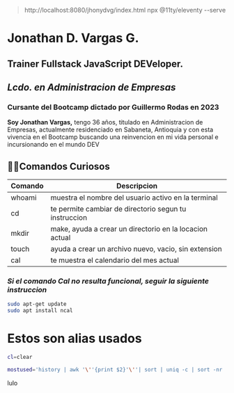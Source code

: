 > http://localhost:8080/jhonydvg/index.html
> npx @11ty/eleventy --serve
# Jonathan D. Vargas G.
## Trainer Fullstack JavaScript DEVeloper.
## _Lcdo. en Administracion de Empresas_

### **Cursante del Bootcamp dictado por Guillermo Rodas en 2023**


**Soy Jonathan Vargas,** tengo 36 años, titulado en Administracion de Empresas, actualmente residenciado en Sabaneta, Antioquia y con esta vivencia en el Bootcamp buscando una reinvencion en mi vida personal e incursionando en el mundo DEV 

## 🐱‍👤Comandos Curiosos
| Comando | Descripcion |
| ------  | -------------------------------------------------------- |
| whoami  | muestra el nombre del usuario activo en la terminal      |
| cd      | te permite cambiar de directorio segun tu instruccion    |
| mkdir   | make, ayuda a crear un directorio en la locacion actual  |
| touch   | ayuda a crear un archivo nuevo, vacio, sin extension     |
| cal     | te muestra el calendario del mes actual                  |

### ***Si el comando Cal no resulta funcional, seguir la siguiente instruccion***

```sh
sudo apt-get update
sudo apt install ncal
```

# Estos son alias usados

```bash
cl=clear 

mostused='history | awk '\''{print $2}'\''| sort | uniq -c | sort -nr | head -n 10'
```
lulo


